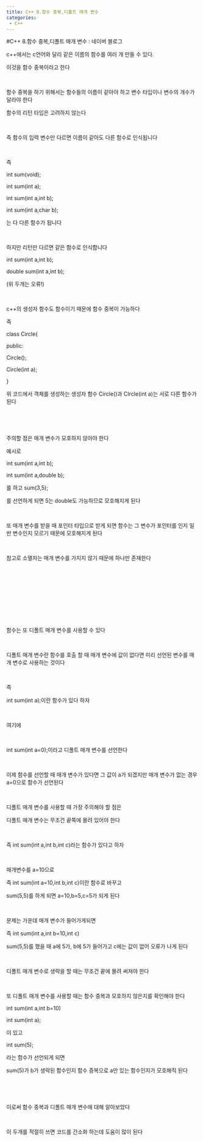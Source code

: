 ```yaml
---
title: C++ 8.함수 중복,디폴트 매개 변수
categories:
 - C++
---
```

#C++ 8.함수 중복,디폴트 매개 변수 : 네이버 블로그
<div class="wrap_rabbit pcol2 _param(1) _postViewArea221726348171" id="post-view221726348171">
<!-- Rabbit HTML --><div class="se-viewer se-theme-default" lang="ko-KR">
<!-- SE_DOC_HEADER_END -->
<div class="se-main-container">
<div class="se-component se-text se-l-default" id="SE-d2a7d76c-eb03-4d48-bcaf-c2c7fb4e1c13">
<div class="se-component-content">
<div class="se-section se-section-text se-l-default">
<div class="se-module se-module-text"><!-- SE-TEXT { --><p class="se-text-paragraph se-text-paragraph-align-" id="SE-961b7334-ee80-4be9-a744-3493824944cd" style=""><span class="se-fs- se-ff-" id="SE-86ff9ad9-2e1d-481b-9f24-71451ecf7ff3" style="">c++에서는 c언어와 달리 같은 이름의 함수를 여러 개 만들 수 있다.</span></p><!-- } SE-TEXT --><!-- SE-TEXT { --><p class="se-text-paragraph se-text-paragraph-align-" id="SE-eceaef95-ca94-45e5-b8b6-218d3b57cd38" style=""><span class="se-fs- se-ff-" id="SE-560cd29b-6f1d-4905-b2db-fa27156a6fe7" style="">이것을 함수 중복이라고 한다</span></p><!-- } SE-TEXT --><!-- SE-TEXT { --><p class="se-text-paragraph se-text-paragraph-align-" id="SE-2c711fb0-9eb7-4dfb-a6ac-0f46bb0fed86" style=""><span class="se-fs- se-ff-" id="SE-57b141d5-c8ba-42c6-a9c2-f996ab2f6046" style="">​</span></p><!-- } SE-TEXT --><!-- SE-TEXT { --><p class="se-text-paragraph se-text-paragraph-align-" id="SE-1e6e7a01-26ae-4d39-b3c7-d6fe9b9646dc" style=""><span class="se-fs- se-ff-" id="SE-5e904d91-7696-4faf-a123-00b7097feb4c" style="">함수 중복을 하기 위해서는 함수들의 이름이 같아야 하고 변수 타입이나 변수의 개수가 달라야 한다</span></p><!-- } SE-TEXT --><!-- SE-TEXT { --><p class="se-text-paragraph se-text-paragraph-align-" id="SE-3a27b0a8-8154-430a-96fe-47e85cef9f47" style=""><span class="se-fs- se-ff-" id="SE-42df7542-e59d-4640-ba71-7c81f26e3a1c" style="">함수의 리턴 타입은 고려하지 않는다</span></p><!-- } SE-TEXT --><!-- SE-TEXT { --><p class="se-text-paragraph se-text-paragraph-align-" id="SE-0da69cf8-57ef-4775-9a26-6919581129fa" style=""><span class="se-fs- se-ff-" id="SE-8e84fa1c-d0a6-43f2-a93f-0edeefd3e14c" style="">​</span></p><!-- } SE-TEXT --><!-- SE-TEXT { --><p class="se-text-paragraph se-text-paragraph-align-" id="SE-a801419b-c83a-4d26-b65c-47268c25ae4c" style=""><span class="se-fs- se-ff-" id="SE-40535189-852c-424c-abe5-bfe4ed53f7c3" style="">즉 함수의 입력 변수만 다르면 이름이 같아도 다른 함수로 인식됩니다</span></p><!-- } SE-TEXT --><!-- SE-TEXT { --><p class="se-text-paragraph se-text-paragraph-align-" id="SE-88108f3c-9833-4216-ad19-29f2a82530dd" style=""><span class="se-fs- se-ff-" id="SE-5210dfb6-c966-440b-87a8-51522426912f" style="">​</span></p><!-- } SE-TEXT --><!-- SE-TEXT { --><p class="se-text-paragraph se-text-paragraph-align-" id="SE-d9eae0ee-7320-4748-9e38-f2f390e812ef" style=""><span class="se-fs- se-ff-" id="SE-f4753bcd-770f-4a62-a04b-333c90823a66" style="">즉 </span></p><!-- } SE-TEXT --><!-- SE-TEXT { --><p class="se-text-paragraph se-text-paragraph-align-" id="SE-32e1d427-3fa0-40bb-ba4a-418ed9438bda" style=""><span class="se-fs- se-ff-" id="SE-1a5a0ad1-1c9b-4d91-b3e4-bc6bf61d71d3" style="">int sum(void);</span></p><!-- } SE-TEXT --><!-- SE-TEXT { --><p class="se-text-paragraph se-text-paragraph-align-" id="SE-4f21852f-a6ce-45bd-a8e9-d31df5b9f38a" style=""><span class="se-fs- se-ff-" id="SE-6cbc817d-fe1b-4a6e-a42c-89696997ba61" style="">int sum(int a);</span></p><!-- } SE-TEXT --><!-- SE-TEXT { --><p class="se-text-paragraph se-text-paragraph-align-" id="SE-a411ec79-df35-4782-ba69-4043dd3046eb" style=""><span class="se-fs- se-ff-" id="SE-bd0b485b-6d68-4a34-b3f8-b30e6f320051" style="">int sum(int a,int b);</span></p><!-- } SE-TEXT --><!-- SE-TEXT { --><p class="se-text-paragraph se-text-paragraph-align-" id="SE-ccb8fb05-7329-4580-9fb1-aa9600ac9076" style=""><span class="se-fs- se-ff-" id="SE-7dcbeb31-a301-4cac-9321-40e8803120ae" style="">int sum(int a,char b);</span></p><!-- } SE-TEXT --><!-- SE-TEXT { --><p class="se-text-paragraph se-text-paragraph-align-" id="SE-90563bd5-cc72-4a18-9500-89e2e2fa1d6e" style=""><span class="se-fs- se-ff-" id="SE-dec8939c-17f2-44ab-aba8-058c7110d2b2" style="">는 다 다른 함수가 됩니다</span></p><!-- } SE-TEXT --><!-- SE-TEXT { --><p class="se-text-paragraph se-text-paragraph-align-" id="SE-7493bbb6-8844-4c53-b692-fef85900fc74" style=""><span class="se-fs- se-ff-" id="SE-44fd5ba1-e033-41d4-8679-ca99b4226d51" style="">​</span></p><!-- } SE-TEXT --><!-- SE-TEXT { --><p class="se-text-paragraph se-text-paragraph-align-" id="SE-e1cec1a9-4809-4016-b22f-870e9e62c993" style=""><span class="se-fs- se-ff-" id="SE-c098a89c-27eb-4925-9edc-19a73e9d9864" style="">하지만 리턴만 다르면 같은 함수로 인식합니다</span></p><!-- } SE-TEXT --><!-- SE-TEXT { --><p class="se-text-paragraph se-text-paragraph-align-" id="SE-7ead323b-56cf-46f9-9ee6-0215f7b89664" style=""><span class="se-fs- se-ff-" id="SE-930c52b7-995c-4737-922f-dc280189d0d9" style="">int sum(int a,int b);</span></p><!-- } SE-TEXT --><!-- SE-TEXT { --><p class="se-text-paragraph se-text-paragraph-align-" id="SE-b6d8716f-20e5-4ec3-9371-ca1b8cd47e66" style=""><span class="se-fs- se-ff-" id="SE-1bca098b-952a-4c48-9368-acad28ff9eae" style="">double sum(int a,int b);</span></p><!-- } SE-TEXT --><!-- SE-TEXT { --><p class="se-text-paragraph se-text-paragraph-align-" id="SE-56d3de4d-9d9a-43fc-8697-663224be97b5" style=""><span class="se-fs- se-ff-" id="SE-08c0bfd1-1048-4e70-add3-6d36e096c4e1" style="">(위 두개는 오류!)</span></p><!-- } SE-TEXT --><!-- SE-TEXT { --><p class="se-text-paragraph se-text-paragraph-align-" id="SE-099c561e-3115-4c4a-9822-ebf118046207" style=""><span class="se-fs- se-ff-" id="SE-49b2956f-d00f-45ae-922d-7e1d4a81a580" style="">​</span></p><!-- } SE-TEXT --><!-- SE-TEXT { --><p class="se-text-paragraph se-text-paragraph-align-" id="SE-46072bda-d55f-4ec4-a566-17fc296d8058" style=""><span class="se-fs- se-ff-" id="SE-23780b47-f11a-4ff6-bc3d-dc60fac289a3" style="">c++의 생성자 함수도 함수이기 때문에 함수 중복이 가능하다</span></p><!-- } SE-TEXT --><!-- SE-TEXT { --><p class="se-text-paragraph se-text-paragraph-align-" id="SE-e306c2ce-d03f-4ed0-821e-dc42267fb1cf" style=""><span class="se-fs- se-ff-" id="SE-4051a801-fea0-4ad2-afc1-2881d33baf10" style="">즉 </span></p><!-- } SE-TEXT --><!-- SE-TEXT { --><p class="se-text-paragraph se-text-paragraph-align-" id="SE-794e3666-62a6-4f5c-bbb0-52dac604aae7" style=""><span class="se-fs- se-ff-" id="SE-e9d72e4c-0ec1-48e3-bbc1-7a280f964cbb" style="">class Circle{</span></p><!-- } SE-TEXT --><!-- SE-TEXT { --><p class="se-text-paragraph se-text-paragraph-align-" id="SE-fc93721f-ac31-4391-89ab-1e60fcd6e4ab" style=""><span class="se-fs- se-ff-" id="SE-202216eb-14f6-44d9-b944-16c558b2536b" style="">public:</span></p><!-- } SE-TEXT --><!-- SE-TEXT { --><p class="se-text-paragraph se-text-paragraph-align-" id="SE-bc3be5a0-d5ed-4bcc-b6cd-909465060b23" style=""><span class="se-fs- se-ff-" id="SE-673d94eb-fc10-4e08-a74b-fd8dcbfc0511" style="">Circle();</span></p><!-- } SE-TEXT --><!-- SE-TEXT { --><p class="se-text-paragraph se-text-paragraph-align-" id="SE-bc3fd16e-76be-4aab-b8e2-2527aeff2f80" style=""><span class="se-fs- se-ff-" id="SE-8e8dffbd-5667-4501-961d-854e3eb94fc3" style="">Circle(int a);</span></p><!-- } SE-TEXT --><!-- SE-TEXT { --><p class="se-text-paragraph se-text-paragraph-align-" id="SE-9bd092ed-dfe4-4b08-baf1-21305c3af1e3" style=""><span class="se-fs- se-ff-" id="SE-35556147-9deb-4edc-bc7c-b924836a4f98" style="">}</span></p><!-- } SE-TEXT --><!-- SE-TEXT { --><p class="se-text-paragraph se-text-paragraph-align-" id="SE-d9a18825-e93b-49d4-bbce-2816e9e64c99" style=""><span class="se-fs- se-ff-" id="SE-ce22ef56-3b71-4b67-86ae-eacafd20a674" style="">위 코드에서 객체를 생성하는 생성자 함수 Circle()과 CIrcle(int a)는 서로 다른 함수가 된다</span></p><!-- } SE-TEXT --><!-- SE-TEXT { --><p class="se-text-paragraph se-text-paragraph-align-" id="SE-02c2d44c-6e37-4cde-bf64-c3b17f35c72e" style=""><span class="se-fs- se-ff-" id="SE-22331565-702a-4cd7-a1b4-3b8456a42141" style="">​</span></p><!-- } SE-TEXT --><!-- SE-TEXT { --><p class="se-text-paragraph se-text-paragraph-align-" id="SE-dec362d1-b9ff-4e98-88af-57db7c4de6b6" style=""><span class="se-fs- se-ff-" id="SE-d3c2d16c-c95c-4b9f-b21b-6ddaeafea5f1" style="">​</span></p><!-- } SE-TEXT --><!-- SE-TEXT { --><p class="se-text-paragraph se-text-paragraph-align-" id="SE-0f386897-ba39-485c-b164-df5ab42c1a6f" style=""><span class="se-fs- se-ff-" id="SE-8d721373-1dde-4e93-a4f3-f066bb3cd088" style="">주의할 점은 매개 변수가 모호하지 않아야 한다</span></p><!-- } SE-TEXT --><!-- SE-TEXT { --><p class="se-text-paragraph se-text-paragraph-align-" id="SE-6468513b-ef28-455c-960a-9a120ed15c1d" style=""><span class="se-fs- se-ff-" id="SE-628bb8ad-7932-48a0-843b-9ecdc6372410" style="">예시로 </span></p><!-- } SE-TEXT --><!-- SE-TEXT { --><p class="se-text-paragraph se-text-paragraph-align-" id="SE-71c4dcf1-a9ff-44ef-82e7-1bfc4bb174d3" style=""><span class="se-fs- se-ff-" id="SE-c10b7653-5804-44e8-9cde-4fecdac2e482" style="">int sum(int a,int b);</span></p><!-- } SE-TEXT --><!-- SE-TEXT { --><p class="se-text-paragraph se-text-paragraph-align-" id="SE-ebed3727-c569-44b9-8b9a-d9ed2b9697a5" style=""><span class="se-fs- se-ff-" id="SE-be9640c2-a063-4372-8f54-91b2a7de8157" style="">int sum(int a,double b);</span></p><!-- } SE-TEXT --><!-- SE-TEXT { --><p class="se-text-paragraph se-text-paragraph-align-" id="SE-26c18e5a-9e2d-485a-86b7-31988bcea715" style=""><span class="se-fs- se-ff-" id="SE-f6246c8b-d290-415f-9283-136f6b6ff0fa" style="">를 하고 sum(3,5);</span></p><!-- } SE-TEXT --><!-- SE-TEXT { --><p class="se-text-paragraph se-text-paragraph-align-" id="SE-09775466-ff4e-4829-adb3-9d023a1ea822" style=""><span class="se-fs- se-ff-" id="SE-c457410e-253b-434b-8917-c402b6feda1b" style="">를 선언하게 되면 5는 double도 가능하므로 모호해지게 된다</span></p><!-- } SE-TEXT --><!-- SE-TEXT { --><p class="se-text-paragraph se-text-paragraph-align-" id="SE-99c5b477-387b-4c14-bae6-57d4682878cf" style=""><span class="se-fs- se-ff-" id="SE-6439e66b-e487-4dca-8dca-2f32c8356dfa" style="">​</span></p><!-- } SE-TEXT --><!-- SE-TEXT { --><p class="se-text-paragraph se-text-paragraph-align-" id="SE-87889ef5-1424-4bd2-80d0-f2febd02ab8d" style=""><span class="se-fs- se-ff-" id="SE-07f86979-02be-4020-a55d-1f1cf6f88bc4" style="">또 매개 변수를 받을 때 포인터 타입으로 받게 되면 함수는 그 변수가 포인터를 인지 일반 변수인지 모르기 때문에 모호해지게 된다</span></p><!-- } SE-TEXT --><!-- SE-TEXT { --><p class="se-text-paragraph se-text-paragraph-align-" id="SE-ea4d7733-eb5a-41c6-bc54-137e5b799c02" style=""><span class="se-fs- se-ff-" id="SE-ab5f7b30-dd4c-46b7-8dfd-9396f6997177" style="">​</span></p><!-- } SE-TEXT --><!-- SE-TEXT { --><p class="se-text-paragraph se-text-paragraph-align-" id="SE-0f3fc1b3-9427-4a15-8235-fe5b1878c594" style=""><span class="se-fs- se-ff-" id="SE-f9e31c38-8ce6-42e0-9b05-4d2fd85d12f9" style="">참고로 소멸자는 매개 변수를 가지지 않기 때문에 하나만 존재한다</span></p><!-- } SE-TEXT --><!-- SE-TEXT { --><p class="se-text-paragraph se-text-paragraph-align-" id="SE-1fcf098f-f70f-403a-9394-a74a6f97fbc1" style=""><span class="se-fs- se-ff-" id="SE-c3c25071-526f-47eb-98d0-53e37e64f501" style="">​</span></p><!-- } SE-TEXT --><!-- SE-TEXT { --><p class="se-text-paragraph se-text-paragraph-align-" id="SE-44c1ddb2-ebbd-4a20-a704-c835008a67bb" style=""><span class="se-fs- se-ff-" id="SE-e43ffb1f-b9c3-4a1f-a40f-a045b050225c" style="">​</span></p><!-- } SE-TEXT --><!-- SE-TEXT { --><p class="se-text-paragraph se-text-paragraph-align-" id="SE-a89ceb91-d800-4814-8717-220ca631ff09" style=""><span class="se-fs- se-ff-" id="SE-55d97631-e7a5-494b-a9ff-f0125e2f3539" style="">​</span></p><!-- } SE-TEXT --><!-- SE-TEXT { --><p class="se-text-paragraph se-text-paragraph-align-" id="SE-d4749d98-4def-4fe8-9e4c-d7a27a2964bf" style=""><span class="se-fs- se-ff-" id="SE-8f0ee578-88a9-491b-97fb-eb4b7d43e429" style="">​</span></p><!-- } SE-TEXT --><!-- SE-TEXT { --><p class="se-text-paragraph se-text-paragraph-align-" id="SE-b3d2f3ea-3dd5-4867-a7ca-c5674aac8aea" style=""><span class="se-fs- se-ff-" id="SE-0fe99788-0f75-45fc-9bb7-804a03effc8c" style="">​</span></p><!-- } SE-TEXT --><!-- SE-TEXT { --><p class="se-text-paragraph se-text-paragraph-align-" id="SE-2d92bd92-fb18-4a6c-840b-68bf44a155b0" style=""><span class="se-fs- se-ff-" id="SE-e8ee5985-4a28-4bb3-962b-4428acfac621" style="">함수는 또 디폴트 매개 변수를 사용할 수 있다</span></p><!-- } SE-TEXT --><!-- SE-TEXT { --><p class="se-text-paragraph se-text-paragraph-align-" id="SE-4a27bdd0-7255-4613-8b43-b57940d559f6" style=""><span class="se-fs- se-ff-" id="SE-0e5e7739-1c77-4665-b254-433ba644e55f" style="">​</span></p><!-- } SE-TEXT --><!-- SE-TEXT { --><p class="se-text-paragraph se-text-paragraph-align-" id="SE-98c17fa6-4b75-419f-aa51-15b4448ba3c0" style=""><span class="se-fs- se-ff-" id="SE-8caaeee8-69e2-4521-9e71-156d3d5f185d" style="">디폴트 매개 변수란 함수를 호출 할 때 매개 변수에 값이 없다면 미리 선언된 변수를 매개 변수로 사용하는 것이다</span></p><!-- } SE-TEXT --><!-- SE-TEXT { --><p class="se-text-paragraph se-text-paragraph-align-" id="SE-1a8c1c62-b145-4c39-b68a-95c671cf979f" style=""><span class="se-fs- se-ff-" id="SE-3b0df102-2eb3-412c-a7f0-20431a83171d" style="">​</span></p><!-- } SE-TEXT --><!-- SE-TEXT { --><p class="se-text-paragraph se-text-paragraph-align-" id="SE-e548d9dd-52c0-4ad1-96ec-7ccabb055488" style=""><span class="se-fs- se-ff-" id="SE-d494563d-2fb8-4d42-a91b-c1650568af20" style="">즉 </span></p><!-- } SE-TEXT --><!-- SE-TEXT { --><p class="se-text-paragraph se-text-paragraph-align-" id="SE-2a263639-0697-451c-b700-115b6ff246ac" style=""><span class="se-fs- se-ff-" id="SE-8f45774a-ad69-405e-a0e4-f46e78c4b905" style="">int sum(int a);이란 함수가 있다 하자</span></p><!-- } SE-TEXT --><!-- SE-TEXT { --><p class="se-text-paragraph se-text-paragraph-align-" id="SE-9c9a24f3-8687-42a7-b212-b9a5b96f3d14" style=""><span class="se-fs- se-ff-" id="SE-826c1ccd-de01-4931-ac76-e1f71ef6f243" style="">​</span></p><!-- } SE-TEXT --><!-- SE-TEXT { --><p class="se-text-paragraph se-text-paragraph-align-" id="SE-1958c9c6-b104-4007-88de-a7d1f39e9a61" style=""><span class="se-fs- se-ff-" id="SE-804c2d39-b32e-4e88-a88c-13261a4322af" style="">여기에</span></p><!-- } SE-TEXT --><!-- SE-TEXT { --><p class="se-text-paragraph se-text-paragraph-align-" id="SE-0dd6453e-d1c1-4092-84b3-8f1cb38dfc7a" style=""><span class="se-fs- se-ff-" id="SE-15ea4253-8b3d-451d-a214-8b3c17a95394" style="">​</span></p><!-- } SE-TEXT --><!-- SE-TEXT { --><p class="se-text-paragraph se-text-paragraph-align-" id="SE-df54f0c0-e569-4c85-a66c-8621c6ae984b" style=""><span class="se-fs- se-ff-" id="SE-8b528f5a-8872-4e2b-b986-065ec63af4e1" style="">int sum(int a=0);이라고 디폴트 매개 변수를 선언한다</span></p><!-- } SE-TEXT --><!-- SE-TEXT { --><p class="se-text-paragraph se-text-paragraph-align-" id="SE-3ab37276-2c95-4820-8856-ddeb2cad7b16" style=""><span class="se-fs- se-ff-" id="SE-bd87a1d6-2e67-44a1-a477-e11bc89ea770" style="">​</span></p><!-- } SE-TEXT --><!-- SE-TEXT { --><p class="se-text-paragraph se-text-paragraph-align-" id="SE-87c0df81-c423-4f42-8fe9-38bdf9ab0f0d" style=""><span class="se-fs- se-ff-" id="SE-19f9eb77-a553-4c3f-a898-ea0443e7f7e7" style="">이제 함수를 선언할 때 매개 변수가 있다면 그 값이 a가 되겠지만 매개 변수가 없는 경우 a=0으로 함수가 선언된다</span></p><!-- } SE-TEXT --><!-- SE-TEXT { --><p class="se-text-paragraph se-text-paragraph-align-" id="SE-85eea704-c8d2-4933-8ede-71a750e71aa0" style=""><span class="se-fs- se-ff-" id="SE-f9d0c60b-3589-4d3e-8930-60e391e9eed4" style="">​</span></p><!-- } SE-TEXT --><!-- SE-TEXT { --><p class="se-text-paragraph se-text-paragraph-align-" id="SE-5af9f753-5d17-4e39-9967-36dd56324a8c" style=""><span class="se-fs- se-ff-" id="SE-0b4aa92a-5275-4375-8e7c-ce23ba73043f" style="">디폴트 매개 변수를 사용할 때 가장 주의해야 할 점은 </span></p><!-- } SE-TEXT --><!-- SE-TEXT { --><p class="se-text-paragraph se-text-paragraph-align-" id="SE-e661666b-81f8-4671-b80a-0556c809d66c" style=""><span class="se-fs- se-ff-" id="SE-fa5c9dec-fc77-4255-8cb3-701fc3a7fce5" style="">디폴트 매개 변수는 무조건 끝쪽에 몰려 있어야 한다</span></p><!-- } SE-TEXT --><!-- SE-TEXT { --><p class="se-text-paragraph se-text-paragraph-align-" id="SE-947e9189-8c97-439f-9e3e-93805a8daa74" style=""><span class="se-fs- se-ff-" id="SE-000b0e74-00e2-40a2-bdf7-721748d06c91" style="">​</span></p><!-- } SE-TEXT --><!-- SE-TEXT { --><p class="se-text-paragraph se-text-paragraph-align-" id="SE-3856070c-a9d2-4cff-ade6-af1b2f121e29" style=""><span class="se-fs- se-ff-" id="SE-66cbb4bc-645f-4750-80a3-32c9611da269" style="">즉 int sum(int a,int b,int c)라는 함수가 있다고 하자</span></p><!-- } SE-TEXT --><!-- SE-TEXT { --><p class="se-text-paragraph se-text-paragraph-align-" id="SE-96e0e1a2-635e-4925-b2e9-d5bd3c9b9836" style=""><span class="se-fs- se-ff-" id="SE-bd6b5c0b-0aee-4231-b3a8-385e163e079c" style="">​</span></p><!-- } SE-TEXT --><!-- SE-TEXT { --><p class="se-text-paragraph se-text-paragraph-align-" id="SE-40a4310a-e473-4412-acd1-d9a61ddfe0e7" style=""><span class="se-fs- se-ff-" id="SE-962a6f94-277b-49ca-b91d-699029d00d09" style="">매개변수를 a=10으로</span></p><!-- } SE-TEXT --><!-- SE-TEXT { --><p class="se-text-paragraph se-text-paragraph-align-" id="SE-a8695223-33b6-430d-80c5-c5eb2eaa9779" style=""><span class="se-fs- se-ff-" id="SE-562080e0-a296-41ea-96bb-c50b2d6e0f3f" style="">즉 int sum(int a=10,int b,int c)이란 함수로 바꾸고</span></p><!-- } SE-TEXT --><!-- SE-TEXT { --><p class="se-text-paragraph se-text-paragraph-align-" id="SE-d1cb2928-4d59-4848-82ee-1c04576e82e4" style=""><span class="se-fs- se-ff-" id="SE-43432f6a-c5cb-4dc3-891f-c73496cbdae5" style="">sum(5,5)를 하게 되면 a=10,b=5,c=5가 되게 된다</span></p><!-- } SE-TEXT --><!-- SE-TEXT { --><p class="se-text-paragraph se-text-paragraph-align-" id="SE-6487f570-dba7-40f2-9ed4-8e31122db568" style=""><span class="se-fs- se-ff-" id="SE-3cbdfa75-616d-4f9a-b994-8be9e5e6695a" style="">​</span></p><!-- } SE-TEXT --><!-- SE-TEXT { --><p class="se-text-paragraph se-text-paragraph-align-" id="SE-98502bf8-d0f5-4cbd-bfb0-644059483fba" style=""><span class="se-fs- se-ff-" id="SE-dbada87b-9b6d-403a-af39-ec1300ecb089" style="">문제는 가운데 매개 변수가 들어가게되면 </span></p><!-- } SE-TEXT --><!-- SE-TEXT { --><p class="se-text-paragraph se-text-paragraph-align-" id="SE-6e378cbc-60e1-408d-81f6-4874e5c14778" style=""><span class="se-fs- se-ff-" id="SE-8e2e2186-d98d-4e9c-a961-8c408a2f3d68" style="">즉 int sum(int a,int b=10,int c)</span></p><!-- } SE-TEXT --><!-- SE-TEXT { --><p class="se-text-paragraph se-text-paragraph-align-" id="SE-946bd62b-cef8-4a17-9da8-53eca119f8a2" style=""><span class="se-fs- se-ff-" id="SE-49996af1-41a4-479b-833b-55ef26230d6e" style="">sum(5,5)를 했을 때 a에 5가, b에 5가 들어가고 c에는 값이 없어 오류가 나게 된다</span></p><!-- } SE-TEXT --><!-- SE-TEXT { --><p class="se-text-paragraph se-text-paragraph-align-" id="SE-2740ca35-3ebc-4336-8bf9-07af5242ea0c" style=""><span class="se-fs- se-ff-" id="SE-b0a88e0f-a6d1-420c-a9f4-6d0ab291b05b" style="">​</span></p><!-- } SE-TEXT --><!-- SE-TEXT { --><p class="se-text-paragraph se-text-paragraph-align-" id="SE-917d78fd-bf28-420b-b5b4-2df6e20338c1" style=""><span class="se-fs- se-ff-" id="SE-8744461c-4597-4a4c-80e5-412fa8eb36c5" style="">디폴트 매개 변수로 생략을 할 때는 무조건 끝에 몰려 써져야 한다</span></p><!-- } SE-TEXT --><!-- SE-TEXT { --><p class="se-text-paragraph se-text-paragraph-align-" id="SE-fc4cd365-ce2a-47a4-bcd1-0f4b8da4215b" style=""><span class="se-fs- se-ff-" id="SE-2feaf8f6-a07d-4c7b-a5ed-d600828d706c" style="">​</span></p><!-- } SE-TEXT --><!-- SE-TEXT { --><p class="se-text-paragraph se-text-paragraph-align-" id="SE-53b07707-f6ae-41e2-9c4b-9e7d2462eda9" style=""><span class="se-fs- se-ff-" id="SE-da2c4d99-a764-4d0e-9d59-1805964663a9" style="">또 디폴트 매개 변수를 사용할 때는 함수 중복과 모호하지 않은지를 확인해야 한다</span></p><!-- } SE-TEXT --><!-- SE-TEXT { --><p class="se-text-paragraph se-text-paragraph-align-" id="SE-b2c6b00a-3be6-4f9a-b319-59b1e5b05312" style=""><span class="se-fs- se-ff-" id="SE-bb393469-d1aa-4397-a5f8-d3107687f3bd" style="">int sum(int a,int b=10)</span></p><!-- } SE-TEXT --><!-- SE-TEXT { --><p class="se-text-paragraph se-text-paragraph-align-" id="SE-1469d944-c55c-43ae-b76a-bbd0904fd678" style=""><span class="se-fs- se-ff-" id="SE-375bf54a-a112-44c1-bd40-47e30305dfea" style="">int sum(int a);</span></p><!-- } SE-TEXT --><!-- SE-TEXT { --><p class="se-text-paragraph se-text-paragraph-align-" id="SE-086e3bac-6a9c-407f-a4aa-eb3bd4a38d34" style=""><span class="se-fs- se-ff-" id="SE-ed940306-d133-448c-a2df-d566653eaeac" style="">이 있고</span></p><!-- } SE-TEXT --><!-- SE-TEXT { --><p class="se-text-paragraph se-text-paragraph-align-" id="SE-f4e749d5-e272-440d-81b5-35da72d7ba18" style=""><span class="se-fs- se-ff-" id="SE-ae31d120-0fab-455e-a270-1fd582ad22da" style="">int sum(5);</span></p><!-- } SE-TEXT --><!-- SE-TEXT { --><p class="se-text-paragraph se-text-paragraph-align-" id="SE-9570fef8-1c6a-4151-86fd-f5aaa30fd4fe" style=""><span class="se-fs- se-ff-" id="SE-c5660bc1-718a-4fcc-9882-3b1f1efeed2a" style="">라는 함수가 선언되게 되면</span></p><!-- } SE-TEXT --><!-- SE-TEXT { --><p class="se-text-paragraph se-text-paragraph-align-" id="SE-dc60635a-1efb-4c5d-833d-a66d2c8bb27b" style=""><span class="se-fs- se-ff-" id="SE-dfdfd5f0-683e-4aaf-a86b-689a489edaa6" style="">sum(5)가 b가 생략된 함수인지 함수 증복으로 a만 있는 함수인지가 모호해직 된다</span></p><!-- } SE-TEXT --><!-- SE-TEXT { --><p class="se-text-paragraph se-text-paragraph-align-" id="SE-bb6ea433-39aa-4813-ba00-ba96cdcecb9a" style=""><span class="se-fs- se-ff-" id="SE-3050d45c-d545-43a3-8f8a-74a07c6285a1" style="">​</span></p><!-- } SE-TEXT --><!-- SE-TEXT { --><p class="se-text-paragraph se-text-paragraph-align-" id="SE-5470b3b0-91d5-421b-bbbb-dbc182e012e3" style=""><span class="se-fs- se-ff-" id="SE-8316b106-cc5f-4aba-93f6-e2ce7ee82aff" style="">​</span></p><!-- } SE-TEXT --><!-- SE-TEXT { --><p class="se-text-paragraph se-text-paragraph-align-" id="SE-4bb3c0a1-6f51-4658-91d8-082681edd5d6" style=""><span class="se-fs- se-ff-" id="SE-11758031-b5da-44e7-beb3-f0a947132c4b" style="">이로써 함수 중복과 디폴트 매개 변수에 대해 알아보았다</span></p><!-- } SE-TEXT --><!-- SE-TEXT { --><p class="se-text-paragraph se-text-paragraph-align-" id="SE-aca676f0-469b-4b7e-ada3-f3dda4af7fed" style=""><span class="se-fs- se-ff-" id="SE-880cb467-a4ea-4889-9504-93458ba068b3" style="">​</span></p><!-- } SE-TEXT --><!-- SE-TEXT { --><p class="se-text-paragraph se-text-paragraph-align-" id="SE-874095ed-8173-45ba-9f91-22b670989ad6" style=""><span class="se-fs- se-ff-" id="SE-b7e3c7ef-a20e-443b-8d39-188d84129a26" style="">이 두개를 적절히 쓰면 코드를 간소화 하는데 도움이 많이 된다</span></p><!-- } SE-TEXT --><!-- SE-TEXT { --><p class="se-text-paragraph se-text-paragraph-align-" id="SE-db3f1733-92d9-4dde-b8ec-b5f5e7752d07" style=""><span class="se-fs- se-ff-" id="SE-df64429f-7b47-4adc-ab66-3b3e9ba261ab" style="">​</span></p><!-- } SE-TEXT --><!-- SE-TEXT { --><p class="se-text-paragraph se-text-paragraph-align-" id="SE-e412bad3-5302-4d93-b4f5-a2075ba029c0" style=""><span class="se-fs- se-ff-" id="SE-98b26155-b7e3-4163-962b-718499b07bb8" style="">​</span></p><!-- } SE-TEXT --></div>
</div>
</div>
</div> </div>
</div>
</div>